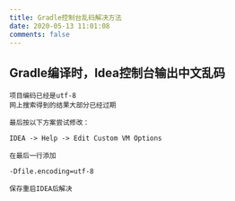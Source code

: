 ```yaml
---
title: Gradle控制台乱码解决方法
date: 2020-05-13 11:01:08
comments: false
---
```


## Gradle编译时，Idea控制台输出中文乱码
<!--more-->
```
项目编码已经是utf-8
网上搜索得到的结果大部分已经过期

最后按以下方案尝试修改：

IDEA -> Help -> Edit Custom VM Options  

在最后一行添加

-Dfile.encoding=utf-8

保存重启IDEA后解决
```
